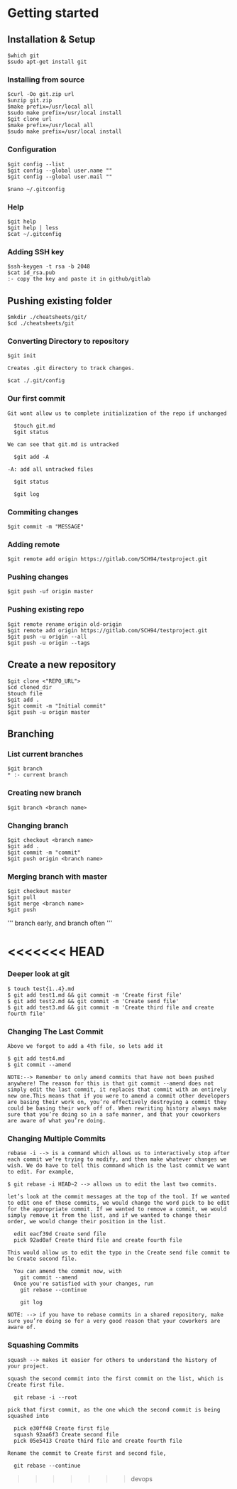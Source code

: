 # Getting started  
  
  ## Installation & Setup  
    
    $which git      
    $sudo apt-get install git  
      
  ### Installing from source  
      
    $curl -Oo git.zip url          
    $unzip git.zip          
    $make prefix=/usr/local all  
    $sudo make prefix=/usr/local install          
    $git clone url          
    $make prefix=/usr/local all
    $sudo make prefix=/usr/local install  
        
  ### Configuration  

    $git config --list 
    $git config --global user.name ""   
    $git config --global user.mail ""  
      
    $nano ~/.gitconfig 
        
  ### Help  
        
    $git help   
    $git help | less   
    $cat ~/.gitconfig   

  ### Adding SSH key

    $ssh-keygen -t rsa -b 2048 
    $cat id_rsa.pub 
    :- copy the key and paste it in github/gitlab 
        
  ## Pushing existing folder  
    
    $mkdir ./cheatsheets/git/   
    $cd ./cheatsheets/git   
        
  ### Converting Directory to repository  
        
    $git init   
      
    Creates .git directory to track changes.  
      
    $cat ./.git/config   
        
  ### Our first commit  
      
    Git wont allow us to complete initialization of the repo if unchanged  
        
      $touch git.md   
      $git status   
        
    We can see that git.md is untracked  
        
      $git add -A   
        
    -A: add all untracked files  
        
      $git status   
        
      $git log  

  ### Commiting changes

    $git commit -m "MESSAGE" 

  ### Adding remote

    $git remote add origin https://gitlab.com/SCH94/testproject.git 

  ### Pushing changes

    $git push -uf origin master 

  ### Pushing existing repo

    $git remote rename origin old-origin 
    $git remote add origin https://gitlab.com/SCH94/testproject.git 
    $git push -u origin --all 
    $git push -u origin --tags 

  ## Create a new repository

    $git clone <"REPO_URL"> 
    $cd cloned_dir 
    $touch file 
    $git add . 
    $git commit -m "Initial commit" 
    $git push -u origin master 

  ## Branching

  ### List current branches

    $git branch 
    * :- current branch 

  ### Creating new branch

    $git branch <branch name> 

  ### Changing branch

    $git checkout <branch name> 
    $git add . 
    $git commit -m "commit" 
    $git push origin <branch name> 

  ### Merging branch with master

    $git checkout master   
    $git pull  
    $git merge <branch name>  
    $git push  
  '''
  branch early, and branch often
  '''

<<<<<<< HEAD
=======

  ### Deeper look at git

    $ touch test{1..4}.md
    $ git add test1.md && git commit -m 'Create first file'
    $ git add test2.md && git commit -m 'Create send file'
    $ git add test3.md && git commit -m 'Create third file and create fourth file'

  ### Changing The Last Commit
    
    Above we forgot to add a 4th file, so lets add it

    $ git add test4.md
    $ git commit --amend
  
    NOTE:--> Remember to only amend commits that have not been pushed anywhere! The reason for this is that git commit --amend does not simply edit the last commit, it replaces that commit with an entirely new one.This means that if you were to amend a commit other developers are basing their work on, you’re effectively destroying a commit they could be basing their work off of. When rewriting history always make sure that you’re doing so in a safe manner, and that your coworkers are aware of what you’re doing.

  ### Changing Multiple Commits

    rebase -i --> is a command which allows us to interactively stop after each commit we’re trying to modify, and then make whatever changes we wish. We do have to tell this command which is the last commit we want to edit. For example, 
    
    $ git rebase -i HEAD~2 --> allows us to edit the last two commits.

    let’s look at the commit messages at the top of the tool. If we wanted to edit one of these commits, we would change the word pick to be edit for the appropriate commit. If we wanted to remove a commit, we would simply remove it from the list, and if we wanted to change their order, we would change their position in the list. 

      edit eacf39d Create send file
      pick 92ad0af Create third file and create fourth file
    
    This would allow us to edit the typo in the Create send file commit to be Create second file.

      You can amend the commit now, with
        git commit --amend
      Once you're satisfied with your changes, run
        git rebase --continue
      
        git log

    NOTE: --> if you have to rebase commits in a shared repository, make sure you’re doing so for a very good reason that your coworkers are aware of.
  
  ### Squashing Commits

    squash --> makes it easier for others to understand the history of your project.

    squash the second commit into the first commit on the list, which is Create first file.

      git rebase -i --root
    
    pick that first commit, as the one which the second commit is being squashed into

      pick e30ff48 Create first file
      squash 92aa6f3 Create second file
      pick 05e5413 Create third file and create fourth file
    
    Rename the commit to Create first and second file,

      git rebase --continue
>>>>>>> devops

    
      
